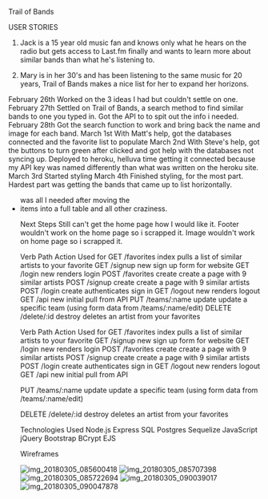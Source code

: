 
Trail of Bands


USER STORIES
1. Jack is a 15 year old music fan and knows only what he hears on the radio but gets access to Last.fm finally and wants to learn more about similar bands than what he's listening to.

2. Mary is in her 30's and has been listening to the same music for 20 years, Trail of Bands makes a nice list for her to expand her horizons.

February 26th
Worked on the 3 ideas I had but couldn't settle on one.
February 27th
Settled on Trail of Bands, a search method to find similar bands to one you typed in. Got the API to to spit out the info i needed.
February 28th
Got the search function to work and bring back the name and image for each band.
March 1st
With Matt's help, got the databases connected and the favorite list to populate
March 2nd
With Steve's help, got the buttons to turn green after clicked and got help with the databases not syncing up. Deployed to heroku, helluva time  getting it connected because my API key was named differently than what was written on the heroku site.
March 3rd
Started styling
March 4th
Finished styling, for the most part. Hardest part was getting the bands that came up to list horizontally. <ul class="col-md-4"> was all I needed after moving the <li> items into a full table and all other craziness.

Next Steps
Still can't get the home page how I would like it. Footer wouldn't work on the home page so i scrapped it. Image wouldn't work on home page so i scrapped it.

Verb    Path    Action    Used for
GET    /favorites   index    pulls a list of similar artists to your favorite
GET    /signup    new    sign up form for website
GET    /login   new    renders login
POST    /favorites    create    create a page with 9 similar artists
POST    /signup    create    create a page with 9 similar artists
POST    /login    create    authenticates sign in
GET    /logout   new    renders logout
GET    /api   new   initial pull from API
PUT    /teams/:name    update    update a specific team (using form data from /teams/:name/edit)
DELETE    /delete/:id   destroy    deletes an artist from your favorites

Verb    Path    Action    Used for
GET    /favorites   index    pulls a list of similar artists to your favorite
GET    /signup    new    sign up form for website
GET    /login   new    renders login
POST    /favorites    create    create a page with 9 similar artists
POST    /signup    create    create a page with 9 similar artists
POST    /login    create    authenticates sign in
GET    /logout   new    renders logout
GET    /api   new   initial pull from API

PUT    /teams/:name    update    update a specific team (using form data from /teams/:name/edit)

DELETE    /delete/:id   destroy    deletes an artist from your favorites

Technologies Used
Node.js
Express
SQL
Postgres
Sequelize
JavaScript
jQuery
Bootstrap
BCrypt
EJS


Wireframes

![img_20180305_085600418](https://user-images.githubusercontent.com/35078480/37439815-20355afa-27b7-11e8-9bf8-ac4618bf7d98.jpg)
![img_20180305_085707398](https://user-images.githubusercontent.com/35078480/37439816-2051d004-27b7-11e8-9da0-779d864beced.jpg)
![img_20180305_085722694](https://user-images.githubusercontent.com/35078480/37439817-206d6634-27b7-11e8-89f0-d56b3fd83952.jpg)
![img_20180305_090039017](https://user-images.githubusercontent.com/35078480/37439818-208abc5c-27b7-11e8-9ef6-49795a55d856.jpg)
![img_20180305_090047878](https://user-images.githubusercontent.com/35078480/37439819-20a2ce6e-27b7-11e8-9015-bdeb6e2d87e6.jpg)
